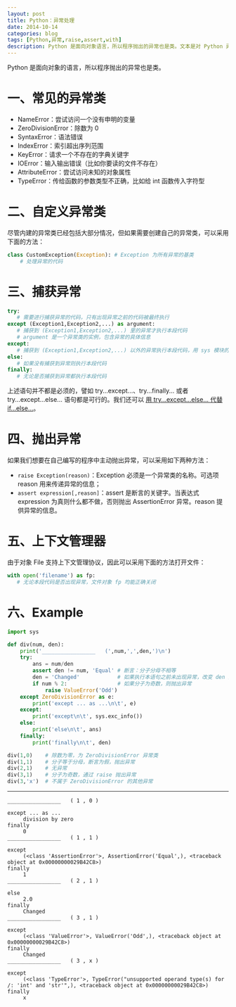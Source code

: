 ```yaml
---
layout: post
title: Python：异常处理
date: 2014-10-14
categories: blog
tags: [Python,异常,raise,assert,with]
description: Python 是面向对象语言，所以程序抛出的异常也是类。文本是对 Python 异常处理的简介。
---
```



Python 是面向对象的语言，所以程序抛出的异常也是类。

# 一、常见的异常类

- NameError：尝试访问一个没有申明的变量 
- ZeroDivisionError：除数为 0 
- SyntaxError：语法错误 
- IndexError：索引超出序列范围 
- KeyError：请求一个不存在的字典关键字 
- IOError：输入输出错误（比如你要读的文件不存在） 
- AttributeError：尝试访问未知的对象属性 
- TypeError：传给函数的参数类型不正确，比如给 int 函数传入字符型 


# 二、自定义异常类

尽管内建的异常类已经包括大部分情况，但如果需要创建自己的异常类，可以采用下面的方法：

```py
class CustomException(Exception): # Exception 为所有异常的基类
    # 处理异常的代码
````

# 三、捕获异常

```py
try:  
   # 需要进行捕获异常的代码，只有出现异常之前的代码被最终执行
except (Exception1,Exception2,...) as argument:  
   # 捕获到 (Exception1,Exception2,...) 里的异常才执行本段代码
   # argument 是一个异常类的实例，包含异常的具体信息
except:
   # 捕获到 (Exception1,Exception2,...) 以外的异常执行本段代码，用 sys 模块的 exc_info() 函数可以获取异常信息
else:  
   # 如果没有捕获到异常则执行本段代码
finally:  
   # 无论是否捕获到异常都执行本段代码
```
上述语句并不都是必须的，譬如 try...except...、try...finally... 或者 try...except...else... 语句都是可行的。我们还可以 [用 try...except...else... 代替 if...else...](http://www.cnblogs.com/Pandaman/p/C21.html#tips)。

# 四、抛出异常

如果我们想要在自己编写的程序中主动抛出异常，可以采用如下两种方法：

- `raise Exception(reason)`：Exception 必须是一个异常类的名称。可选项 reason 用来传递异常的信息；
- `assert expression[,reason]`：assert 是断言的关键字。当表达式 expression 为真则什么都不做，否则抛出 AssertionError 异常。reason 提供异常的信息。

# 五、上下文管理器

由于对象 File 支持上下文管理协议，因此可以采用下面的方法打开文件：
 
```py
with open('filename') as fp: 
   # 无论本段代码是否出现异常，文件对象 fp 均能正确关闭
```

# 六、Example

```py
import sys

def div(num, den): 
	print('_________________   (',num,',',den,')\n')
	try:
		ans = num/den
		assert den != num, 'Equal' # 断言：分子分母不相等
		den = 'Changed'            # 如果执行本语句之前未出现异常，改变 den 的值
		if num % 2:                # 如果分子为奇数，则抛出异常
			raise ValueError('Odd')
	except ZeroDivisionError as e:
		print('except ... as ...\n\t', e)
	except:
		print('except\n\t', sys.exc_info())
	else:
		print('else\n\t', ans)
	finally:
		print('finally\n\t', den)

div(1,0)	# 除数为零，为 ZeroDivisionError 异常类
div(1,1)	# 分子等于分母，断言为假，抛出异常
div(2,1)	# 无异常
div(3,1)	# 分子为奇数，通过 raise 抛出异常
div(3,'x')	# 不属于 ZeroDivisionError 的其他异常
```
---

```
_________________   ( 1 , 0 )

except ... as ...
	 division by zero
finally
	 0
_________________   ( 1 , 1 )

except
	 (<class 'AssertionError'>, AssertionError('Equal',), <traceback object at 0x00000000029B42C8>)
finally
	 1
_________________   ( 2 , 1 )

else
	 2.0
finally
	 Changed
_________________   ( 3 , 1 )

except
	 (<class 'ValueError'>, ValueError('Odd',), <traceback object at 0x00000000029B42C8>)
finally
	 Changed
_________________   ( 3 , x )

except
	 (<class 'TypeError'>, TypeError("unsupported operand type(s) for /: 'int' and 'str'",), <traceback object at 0x00000000029B42C8>)
finally
	 x
```
